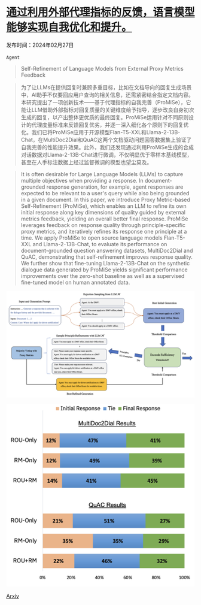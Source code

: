 # [通过利用外部代理指标的反馈，语言模型能够实现自我优化和提升。](https://arxiv.org/abs/2403.00827)

发布时间：2024年02月27日

`Agent`

> Self-Refinement of Language Models from External Proxy Metrics Feedback

> 为了让LLMs在提供回复时兼顾多重目标，比如在文档导向的回复生成场景中，AI助手不仅要回应用户查询的相关信息，还需紧密结合指定文档内容。本研究提出了一项创新技术——基于代理指标的自我完善（ProMiSe），它能让LLM借助外部指标对回复质量的关键维度给予指导，逐步改良自身初次生成的回复，以产出整体更优质的最终回复。ProMiSe运用针对不同原则设计的代理度量标准来反馈回复优劣，并逐一深入细化各个原则下的回复优化。我们已将ProMiSe应用于开源模型Flan-T5-XXL和Llama-2-13B-Chat，在MultiDoc2Dial和QuAC这两个文档驱动问题回答数据集上验证了自我完善的性能提升效果。此外，我们还发现通过利用ProMiSe生成的合成对话数据对Llama-2-13B-Chat进行微调，不仅明显优于零样本基线模型，甚至在人手标注数据上经过监督微调的模型也望尘莫及。

> It is often desirable for Large Language Models (LLMs) to capture multiple objectives when providing a response. In document-grounded response generation, for example, agent responses are expected to be relevant to a user's query while also being grounded in a given document. In this paper, we introduce Proxy Metric-based Self-Refinement (ProMiSe), which enables an LLM to refine its own initial response along key dimensions of quality guided by external metrics feedback, yielding an overall better final response. ProMiSe leverages feedback on response quality through principle-specific proxy metrics, and iteratively refines its response one principle at a time. We apply ProMiSe to open source language models Flan-T5-XXL and Llama-2-13B-Chat, to evaluate its performance on document-grounded question answering datasets, MultiDoc2Dial and QuAC, demonstrating that self-refinement improves response quality. We further show that fine-tuning Llama-2-13B-Chat on the synthetic dialogue data generated by ProMiSe yields significant performance improvements over the zero-shot baseline as well as a supervised fine-tuned model on human annotated data.

![通过利用外部代理指标的反馈，语言模型能够实现自我优化和提升。](../../../paper_images/2403.00827/schematic.png)

![通过利用外部代理指标的反馈，语言模型能够实现自我优化和提升。](../../../paper_images/2403.00827/gpt4-as-a-judge-updated-ppt.png)

[Arxiv](https://arxiv.org/abs/2403.00827)
